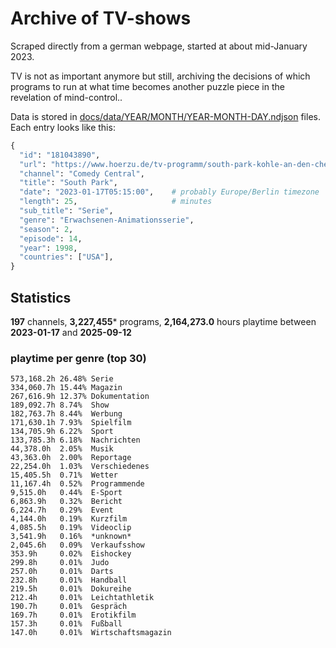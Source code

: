 # Archive of TV-shows

Scraped directly from a german webpage, started at about mid-January 2023.

TV is not as important anymore but still, archiving the decisions of which programs to run at what time
becomes another puzzle piece in the revelation of mind-control.. 

Data is stored in [docs/data/YEAR/MONTH/YEAR-MONTH-DAY.ndjson](docs/data/) files. 
Each entry looks like this:

```python
{
  "id": "181043890", 
  "url": "https://www.hoerzu.de/tv-programm/south-park-kohle-an-den-chefkoch/bid_181043890/", 
  "channel": "Comedy Central", 
  "title": "South Park", 
  "date": "2023-01-17T05:15:00",    # probably Europe/Berlin timezone 
  "length": 25,                     # minutes 
  "sub_title": "Serie", 
  "genre": "Erwachsenen-Animationsserie", 
  "season": 2, 
  "episode": 14, 
  "year": 1998, 
  "countries": ["USA"],
}
```

## Statistics

**197** channels, **3,227,455*** programs, **2,164,273.0** hours playtime between **2023-01-17** and **2025-09-12**


### playtime per genre (top 30)

    573,168.2h 26.48% Serie
    334,060.7h 15.44% Magazin
    267,616.9h 12.37% Dokumentation
    189,092.7h 8.74%  Show
    182,763.7h 8.44%  Werbung
    171,630.1h 7.93%  Spielfilm
    134,705.9h 6.22%  Sport
    133,785.3h 6.18%  Nachrichten
    44,378.0h  2.05%  Musik
    43,363.0h  2.00%  Reportage
    22,254.0h  1.03%  Verschiedenes
    15,405.5h  0.71%  Wetter
    11,167.4h  0.52%  Programmende
    9,515.0h   0.44%  E-Sport
    6,863.9h   0.32%  Bericht
    6,224.7h   0.29%  Event
    4,144.0h   0.19%  Kurzfilm
    4,085.5h   0.19%  Videoclip
    3,541.9h   0.16%  *unknown*
    2,045.6h   0.09%  Verkaufsshow
    353.9h     0.02%  Eishockey
    299.8h     0.01%  Judo
    257.0h     0.01%  Darts
    232.8h     0.01%  Handball
    219.5h     0.01%  Dokureihe
    212.4h     0.01%  Leichtathletik
    190.7h     0.01%  Gespräch
    169.7h     0.01%  Erotikfilm
    157.3h     0.01%  Fußball
    147.0h     0.01%  Wirtschaftsmagazin

